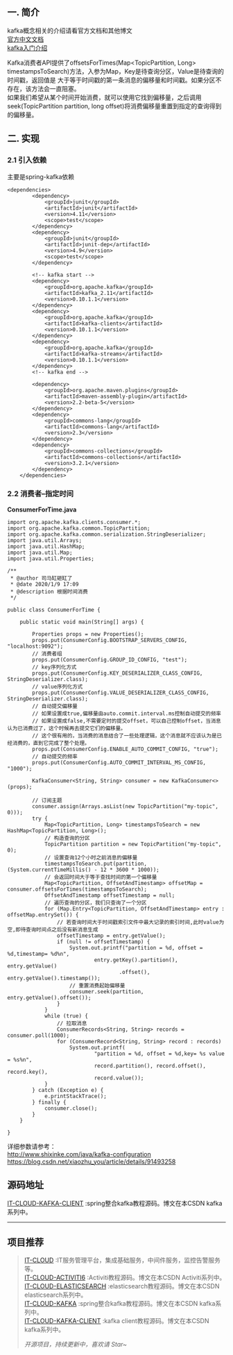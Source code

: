 ## 一. 简介

kafka概念相关的介绍请看官方文档和其他博文  
[官方中文文档](http://kafka.apachecn.org/documentation.html)  
[kafka入门介绍](https://www.orchome.com/5)

Kafka消费者API提供了offsetsForTimes(Map<TopicPartition, Long> timestampsToSearch)方法，入参为Map，Key是待查询分区，Value是待查询的时间戳，返回值是 大于等于时间戳的第一条消息的偏移量和时间戳。如果分区不存在，该方法会一直阻塞。  
如果我们希望从某个时间开始消费，就可以使用它找到偏移量，之后调用seek(TopicPartition partition, long offset)将消费偏移量重置到指定的查询得到的偏移量。

## 二. 实现

### 2.1 引入依赖

主要是spring-kafka依赖

```prism
<dependencies>
        <dependency>
            <groupId>junit</groupId>
            <artifactId>junit</artifactId>
            <version>4.11</version>
            <scope>test</scope>
        </dependency>
        <dependency>
            <groupId>junit</groupId>
            <artifactId>junit-dep</artifactId>
            <version>4.9</version>
            <scope>test</scope>
        </dependency>

        <!-- kafka start -->
        <dependency>
            <groupId>org.apache.kafka</groupId>
            <artifactId>kafka_2.11</artifactId>
            <version>0.10.1.1</version>
        </dependency>
        <dependency>
            <groupId>org.apache.kafka</groupId>
            <artifactId>kafka-clients</artifactId>
            <version>0.10.1.1</version>
        </dependency>
        <dependency>
            <groupId>org.apache.kafka</groupId>
            <artifactId>kafka-streams</artifactId>
            <version>0.10.1.1</version>
        </dependency>
        <!-- kafka end -->

        <dependency>
            <groupId>org.apache.maven.plugins</groupId>
            <artifactId>maven-assembly-plugin</artifactId>
            <version>2.2-beta-5</version>
        </dependency>
        <dependency>
            <groupId>commons-lang</groupId>
            <artifactId>commons-lang</artifactId>
            <version>2.3</version>
        </dependency>
        <dependency>
            <groupId>commons-collections</groupId>
            <artifactId>commons-collections</artifactId>
            <version>3.2.1</version>
        </dependency>
    </dependencies>
```


### 2.2 消费者–指定时间

**ConsumerForTime.java**

```prism
import org.apache.kafka.clients.consumer.*;
import org.apache.kafka.common.TopicPartition;
import org.apache.kafka.common.serialization.StringDeserializer;
import java.util.Arrays;
import java.util.HashMap;
import java.util.Map;
import java.util.Properties;

/**
 * @author 司马缸砸缸了
 * @date 2020/1/9 17:09
 * @description 根据时间消费
 */

public class ConsumerForTime {

    public static void main(String[] args) {

        Properties props = new Properties();
        props.put(ConsumerConfig.BOOTSTRAP_SERVERS_CONFIG, "localhost:9092");
        // 消费者组
        props.put(ConsumerConfig.GROUP_ID_CONFIG, "test");
        // key序列化方式
        props.put(ConsumerConfig.KEY_DESERIALIZER_CLASS_CONFIG, StringDeserializer.class);
        // value序列化方式
        props.put(ConsumerConfig.VALUE_DESERIALIZER_CLASS_CONFIG, StringDeserializer.class);
        // 自动提交偏移量
        // 如果设置成true,偏移量由auto.commit.interval.ms控制自动提交的频率
        // 如果设置成false,不需要定时的提交offset，可以自己控制offset，当消息认为已消费过了，这个时候再去提交它们的偏移量。
        // 这个很有用的，当消费的消息结合了一些处理逻辑，这个消息就不应该认为是已经消费的，直到它完成了整个处理。
        props.put(ConsumerConfig.ENABLE_AUTO_COMMIT_CONFIG, "true");
        // 自动提交的频率
        props.put(ConsumerConfig.AUTO_COMMIT_INTERVAL_MS_CONFIG, "1000");

        KafkaConsumer<String, String> consumer = new KafkaConsumer<>(props);

        // 订阅主题
        consumer.assign(Arrays.asList(new TopicPartition("my-topic", 0)));
        try {
            Map<TopicPartition, Long> timestampsToSearch = new HashMap<TopicPartition, Long>();
            // 构造查询的分区
            TopicPartition partition = new TopicPartition("my-topic", 0);
            // 设置查询12个小时之前消息的偏移量
            timestampsToSearch.put(partition, (System.currentTimeMillis() - 12 * 3600 * 1000));
            // 会返回时间大于等于查找时间的第一个偏移量
            Map<TopicPartition, OffsetAndTimestamp> offsetMap = consumer.offsetsForTimes(timestampsToSearch);
            OffsetAndTimestamp offsetTimestamp = null;
            // 遍历查询的分区，我们只查询了一个分区
            for (Map.Entry<TopicPartition, OffsetAndTimestamp> entry : offsetMap.entrySet()) {
                // 若查询时间大于时间戳索引文件中最大记录的索引时间,此时value为空,即待查询时间点之后没有新消息生成
                offsetTimestamp = entry.getValue();
                if (null != offsetTimestamp) {
                    System.out.printf("partition = %d, offset = %d,timestamp= %d%n",
                            entry.getKey().partition(), entry.getValue()
                                    .offset(), entry.getValue().timestamp());
                    // 重置消费起始偏移量
                    consumer.seek(partition, entry.getValue().offset());
                }
            }
            while (true) {
                // 拉取消息
                ConsumerRecords<String, String> records = consumer.poll(1000);
                for (ConsumerRecord<String, String> record : records)
                    System.out.printf(
                            "partition = %d, offset = %d,key= %s value = %s%n",
                            record.partition(), record.offset(), record.key(),
                            record.value());
            }
        } catch (Exception e) {
            e.printStackTrace();
        } finally {
            consumer.close();
        }
    }

}
```


详细参数请参考：  
http://www.shixinke.com/java/kafka-configuration  
https://blog.csdn.net/xiaozhu_you/article/details/91493258

## 源码地址

[IT-CLOUD-KAFKA-CLIENT](https://gitee.com/simagang/it-cloud-kafka-client) :spring整合kafka教程源码。博文在本CSDN kafka系列中。

---

## 项目推荐

> [IT-CLOUD](https://gitee.com/simagang/it-cloud) :IT服务管理平台，集成基础服务，中间件服务，监控告警服务等。  
> [IT-CLOUD-ACTIVITI6](https://gitee.com/simagang/it-cloud-activiti6) :Activiti教程源码。博文在本CSDN Activiti系列中。  
> [IT-CLOUD-ELASTICSEARCH](https://gitee.com/simagang/it-cloud-elasticsearch) :elasticsearch教程源码。博文在本CSDN elasticsearch系列中。  
> [IT-CLOUD-KAFKA](https://gitee.com/simagang/it-cloud-kafka) :spring整合kafka教程源码。博文在本CSDN kafka系列中。  
> [IT-CLOUD-KAFKA-CLIENT](https://gitee.com/simagang/it-cloud-kafka-client) :kafka client教程源码。博文在本CSDN kafka系列中。
>
> _开源项目，持续更新中，喜欢请 Star~_